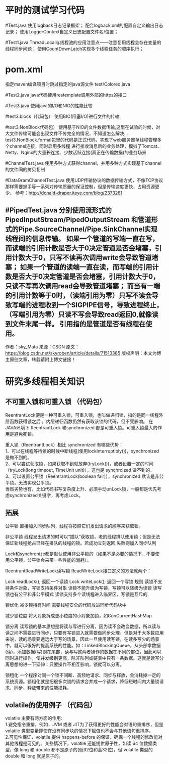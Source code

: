 # 平时的测试学习代码

#Test.java
使用logback日志记录框架；
配合logback.xml的配置自定义输出日志记录；
使用LoggerContext自定义日志配置文件名/位置；

#Test1.java
ThreadLocal与线程池的应用注意点——注意复用线程会存在变量的线程同步问题；
使用CountDownLatch实现多个线程任务的顺序执行；

# pom.xml
指定maven编译项目时跳过指定的java源文件
<excludes>
  <exclude>test/Colored.java</exclude>
</excludes>

#Test2.java
java代码使用restemplate调用外部的https的接口

#Test3.java
使用java的I/O和NIO的性能比较

#test3.block（代码包）
使用BIO(阻塞I/O)进行文件的传输

#test3.NonBlock代码包）
使用基于NIO的文件数据传输,这里在试验的时候，对大文件传输可能会出现文件不传完全的情况，不知道怎么解决...
test3.NonBlock.formal包里的代码是正式代码，实现了web服务器单线程管理多个channel连接，同时启用多线程
进行接收消息后的业务处理，模拟了Tomcat、Netty、Nginx的大量长连接、少数活跃连接(真正在传输数据)的业务场景

#ChannelTest.java
使用多种方式获得channel，并用多种方式实现基于channel的文件间的拷贝复制

#DataGramChannelTest.java
使用UDP传输协议的数据传输方式，不像TCP协议那样需要握手等一系列对传输质量的保证控制，但是传输速度更快，占用资源更少。
参考：http://donald-draper.iteye.com/blog/2373281

#PipedTest.java
分别使用流形式的PipedInputStream/PipedOutputStream 和管道形式的Pipe.SourceChannel/Pipe.SinkChannel实现线程间的信息传输。
如果一个管道的写端一直在写，而读端的引用计数是否大于0决定管道是否会堵塞，引用计数大于0，只写不读再次调用write会导致管道堵塞； 
如果一个管道的读端一直在读，而写端的引用计数是否大于0决定管道是否会堵塞，引用计数大于0，只读不写再次调用read会导致管道堵塞； 
而当有一端的引用计数等于0时，（读端引用为零）只写不读会导致写端的进程收到一个SIGPIPE信号，导致进程终止，（写端引用为零）只读不写会导致read返回0,就像读到文件末尾一样。
引用指的是管道是否有线程在使用。
--------------------- 
作者：sky_Mata 
来源：CSDN 
原文：https://blog.csdn.net/skyroben/article/details/71513385 
版权声明：本文为博主原创文章，转载请附上博文链接！

# 研究多线程相关知识

## 不可重入锁和可重入锁 （代码包）
ReentrantLock便是一种可重入锁，可重入锁，也叫做递归锁，指的是同一线程外层函数获得锁之后 ，内层递归函数仍然有获取该锁的代码，但不受影响。
在JAVA环境下 ReentrantLock 和synchronized 都是可重入锁。可重入锁最大的作用是避免死锁。

重入锁（ReentrantLock）相比 synchronized 有哪些优势：
<br>1、可以在线程等待锁的时候中断线程(使用lockInterruptibly())，synchronized 是做不到的。
<br>2、可以尝试获取锁，如果获取不到就放弃(tryLock())，或者设置一定的时间（tryLock(long timeout, TimeUnit unit)），这也是 synchroized 做不到的。
<br>3、可以设置公平锁（ReentrantLock(boolean fair)），synchronized 默认是非公平锁，无法实现公平锁。
<br> 当然劣势也有，比如代码书写复杂度上升、必须手动unLock锁，一般都是优先考虑synchronized关键字，再考虑Lock。

## 拓展

公平锁
直接加入同步队列，线程将按照它们发出请求的顺序来获取锁。

非公平锁
线程发出请求的时可以“插队”获取锁，老的线程排队使用锁；但是无法保证新线程抢占已经在排队的线程的锁。若成功立刻返回,失败则加入同步队列

Lock和synchronize都是默认使用非公平锁的（如果不是必要的情况下，不要使用公平锁，公平锁会来带一些性能的消耗）。

ReentrantReadWriteLock读写锁
ReadWriteLock接口定义的方法就两个：

Lock readLock(); 返回一个读锁
Lock writeLock(); 返回一个写锁
规则
读锁不支持条件对象，写锁支持条件对象
读锁不能升级为写锁，写锁可以降级为读锁
读写锁也有公平和非公平模式
读锁支持多个读线程进入临界区，写锁是互斥的

锁优化
减少锁持有时间
需要线程安全的代码放进同步代码块中

减少锁粒度
将大对象拆成更小粒度的小对象加锁，如ConCurrentHashMap

锁分离
读写锁的基本思想是将读与写进行分离，因为读不会改变数据，所以读与读之间不需要进行同步，只要有写锁进入就需要做同步处理，但是对于大多数应用来说，读的场景要远远大于写的场景，因此一旦使用读写锁，在读多写少的场景中，就可以很好的提高系统的性能。如：LinkedBlockingQueue，从头部拿数据(读)，添加数据(写)则在尾部，读与写这两者操作的数据在不同的部位，因此可以同时进行操作，使并发级别更高，除非队列或链表中只有一条数据。这就是读写分离思想的进一下延伸：只要操作不相互影响，锁就可以分离。

锁粗化
一个程序对同一个锁不间断、高频地请求、同步与释放，会消耗掉一定的系统资源。锁粗化就是把很多次锁的请求合并成一个请求，降低短时间内大量锁请求、同步、释放带来的性能损耗。


## volatile的使用例子 （代码包）
volatile 主要有两方面的作用:
<br>1.避免指令重排，例如，JVM 或者 JIT为了获得更好的性能会对语句重排序，但是 volatile 类型变量即使在没有同步块的情况下赋值也不会与其他语句重排序。
<br>2.可见性保证，volatile 提供 happens-before 的保证，确保一个线程的修改能对其他线程是可见的。某些情况下，volatile 还能提供原子性，如读 64 位数据类型，像 long 和 double 都不是原子的(低32位和高32位)，但 volatile 类型的 double 和 long 就是原子的。